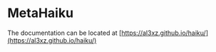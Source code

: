 # MetaHaiku

The documentation can be located at [https://al3xz.github.io/haiku/](https://al3xz.github.io/haiku/)



